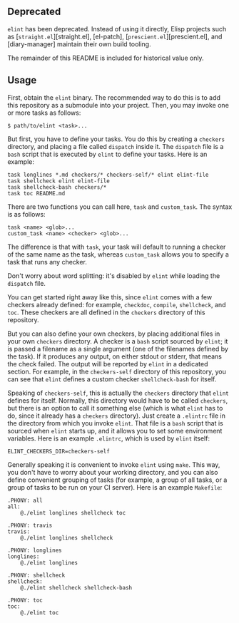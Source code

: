 ## Deprecated

`elint` has been deprecated. Instead of using it directly, Elisp
projects such as [`straight.el`][straight.el], [el-patch],
[`prescient.el`][prescient.el], and [diary-manager] maintain their own
build tooling.

The remainder of this README is included for historical value only.

## Usage

First, obtain the `elint` binary. The recommended way to do this is to
add this repository as a submodule into your project. Then, you may
invoke one or more tasks as follows:

    $ path/to/elint <task>...

But first, you have to define your tasks. You do this by creating a
`checkers` directory, and placing a file called `dispatch` inside it.
The `dispatch` file is a `bash` script that is executed by `elint` to
define your tasks. Here is an example:

    task longlines *.md checkers/* checkers-self/* elint elint-file
    task shellcheck elint elint-file
    task shellcheck-bash checkers/*
    task toc README.md

There are two functions you can call here, `task` and `custom_task`.
The syntax is as follows:

    task <name> <glob>...
    custom_task <name> <checker> <glob>...

The difference is that with `task`, your task will default to running
a checker of the same name as the task, whereas `custom_task` allows
you to specify a task that runs any checker.

Don't worry about word splitting: it's disabled by `elint` while
loading the `dispatch` file.

You can get started right away like this, since `elint` comes with a
few checkers already defined: for example, `checkdoc`, `compile`,
`shellcheck`, and `toc`. These checkers are all defined in the
`checkers` directory of this repository.

But you can also define your own checkers, by placing additional files
in your own `checkers` directory. A checker is a `bash` script sourced
by `elint`; it is passed a filename as a single argument (one of the
filenames defined by the task). If it produces any output, on either
stdout or stderr, that means the check failed. The output will be
reported by `elint` in a dedicated section. For example, in the
`checkers-self` directory of this repository, you can see that `elint`
defines a custom checker `shellcheck-bash` for itself.

Speaking of `checkers-self`, this is actually the `checkers` directory
that `elint` defines for itself. Normally, this directory would have
to be called `checkers`, but there is an option to call it something
else (which is what `elint` has to do, since it already has a
`checkers` directory). Just create a `.elintrc` file in the directory
from which you invoke `elint`. That file is a `bash` script that is
sourced when `elint` starts up, and it allows you to set some
environment variables. Here is an example `.elintrc`, which is used by
`elint` itself:

    ELINT_CHECKERS_DIR=checkers-self

Generally speaking it is convenient to invoke `elint` using `make`.
This way, you don't have to worry about your working directory, and
you can also define convenient grouping of tasks (for example, a group
of all tasks, or a group of tasks to be run on your CI server). Here
is an example `Makefile`:

    .PHONY: all
    all:
        @./elint longlines shellcheck toc

    .PHONY: travis
    travis:
        @./elint longlines shellcheck

    .PHONY: longlines
    longlines:
        @./elint longlines

    .PHONY: shellcheck
    shellcheck:
        @./elint shellcheck shellcheck-bash

    .PHONY: toc
    toc:
        @./elint toc
